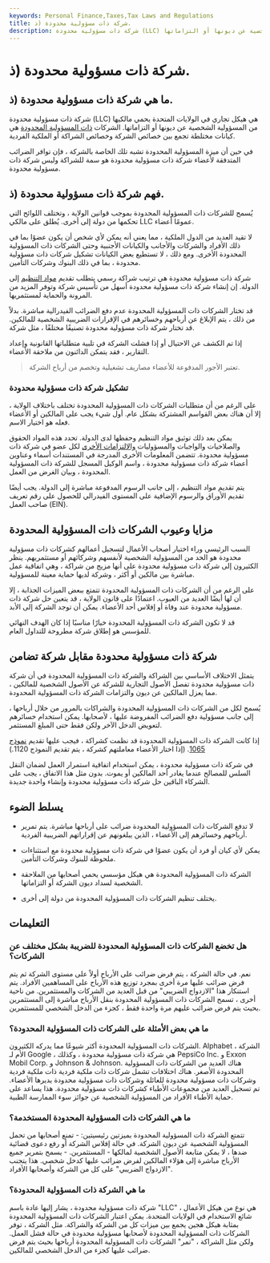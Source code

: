 ```yaml
---
keywords: Personal Finance,Taxes,Tax Laws and Regulations
title: شركة ذات مسؤولية محدودة (ذ.
description: شركة ذات مسؤولية محدودة (LLC) هي هيكل مؤسسي يحمي مستثمريها من المسؤولية الشخصية عن ديونها أو التزاماتها.
---
```


# شركة ذات مسؤولية محدودة (ذ.
## ما هي شركة ذات مسؤولية محدودة (ذ.

شركة ذات مسؤولية محدودة (LLC) هي هيكل تجاري في الولايات المتحدة يحمي مالكيها من المسؤولية الشخصية عن ديونها أو التزاماتها. الشركات [ذات المسؤولية المحدودة](/limitedliability) هي كيانات مختلطة تجمع بين خصائص الشركة وخصائص الشراكة أو الملكية الفردية.

في حين أن ميزة المسؤولية المحدودة تشبه تلك الخاصة بالشركة ، فإن توافر الضرائب المتدفقة لأعضاء شركة ذات مسؤولية محدودة هو سمة للشراكة وليس شركة ذات مسؤولية محدودة.

## فهم شركة ذات مسؤولية محدودة (ذ.

يُسمح للشركات ذات المسؤولية المحدودة بموجب قوانين الولاية ، وتختلف اللوائح التي تحكمها من دولة إلى أخرى. يُطلق على مالكي LLC عمومًا أعضاء.

لا تقيد العديد من الدول الملكية ، مما يعني أنه يمكن لأي شخص أن يكون عضوًا بما في ذلك الأفراد والشركات والأجانب والكيانات الأجنبية وحتى الشركات ذات المسؤولية المحدودة الأخرى. ومع ذلك ، لا تستطيع بعض الكيانات تشكيل شركات ذات مسؤولية محدودة ، بما في ذلك البنوك وشركات التأمين.

شركة ذات مسؤولية محدودة هي ترتيب شراكة رسمي يتطلب تقديم [مواد التنظيم](/articles-of-organization) إلى الدولة. إن إنشاء شركة ذات مسؤولية محدودة أسهل من تأسيس شركة وتوفر المزيد من المرونة والحماية لمستثمريها.

قد تختار الشركات ذات المسؤولية المحدودة عدم دفع الضرائب الفيدرالية مباشرة. بدلاً من ذلك ، يتم الإبلاغ عن أرباحهم وخسائرهم في الإقرارات الضريبية الشخصية للمالكين. قد تختار شركة ذات مسؤولية محدودة تصنيفًا مختلفًا ، مثل شركة.

إذا تم الكشف عن الاحتيال أو إذا فشلت الشركة في تلبية متطلباتها القانونية وإعداد التقارير ، فقد يتمكن الدائنون من ملاحقة الأعضاء.

> تعتبر الأجور المدفوعة للأعضاء مصاريف تشغيلية وتخصم من أرباح الشركة.

>

### تشكيل شركة ذات مسؤولية محدودة

على الرغم من أن متطلبات الشركات ذات المسؤولية المحدودة تختلف باختلاف الولاية ، إلا أن هناك بعض القواسم المشتركة بشكل عام. أول شيء يجب على المالكين أو الأعضاء فعله هو اختيار الاسم.

يمكن بعد ذلك توثيق مواد التنظيم وحفظها لدى الدولة. تحدد هذه المواد الحقوق والصلاحيات والواجبات والمسؤوليات [والالتزامات الأخرى](/llc-operating-agreement) لكل عضو في شركة ذات مسؤولية محدودة. تتضمن المعلومات الأخرى المدرجة في المستندات أسماء وعناوين أعضاء شركة ذات مسؤولية محدودة ، واسم الوكيل المسجل للشركة ذات المسؤولية المحدودة ، وبيان الغرض من العمل.

يتم تقديم مواد التنظيم ، إلى جانب الرسوم المدفوعة مباشرة إلى الدولة. يجب أيضًا تقديم الأوراق والرسوم الإضافية على المستوى الفيدرالي للحصول على رقم تعريف صاحب العمل (EIN).

## مزايا وعيوب الشركات ذات المسؤولية المحدودة

السبب الرئيسي وراء اختيار أصحاب الأعمال لتسجيل أعمالهم كشركات ذات مسؤولية محدودة هو الحد من المسؤولية الشخصية لأنفسهم وشركائهم أو مستثمريهم. ينظر الكثيرون إلى شركة ذات مسؤولية محدودة على أنها مزيج من شراكة ، وهي اتفاقية عمل مباشرة بين مالكين أو أكثر ، وشركة لديها حماية معينة للمسؤولية.

على الرغم من أن الشركات ذات المسؤولية المحدودة تتمتع ببعض الميزات الجذابة ، إلا أن لها أيضًا العديد من العيوب. اعتمادًا على قانون الولاية ، قد يتعين حل شركة ذات مسؤولية محدودة عند وفاة أو إفلاس أحد الأعضاء. يمكن أن توجد الشركة إلى الأبد.

قد لا تكون الشركة ذات المسؤولية المحدودة خيارًا مناسبًا إذا كان الهدف النهائي للمؤسس هو إطلاق شركة مطروحة للتداول العام.

## شركة ذات مسؤولية محدودة مقابل شركة تضامن

يتمثل الاختلاف الأساسي بين الشراكة والشركة ذات المسؤولية المحدودة في أن شركة ذات مسؤولية محدودة تفصل الأصول التجارية للشركة عن الأصول الشخصية للمالكين ، مما يعزل المالكين عن ديون والتزامات الشركة ذات المسؤولية المحدودة.

يُسمح لكل من الشركات ذات المسؤولية المحدودة والشراكات بالمرور من خلال أرباحها ، إلى جانب مسؤولية دفع الضرائب المفروضة عليها ، لأصحابها. يمكن استخدام خسائرهم لتعويض الدخل الآخر ولكن فقط حتى المبلغ المستثمر.

إذا كانت الشركة ذات المسؤولية المحدودة قد نظمت كشراكة ، فيجب عليها تقديم [نموذج 1065](/form-1065). (إذا اختار الأعضاء معاملتهم كشركة ، يتم تقديم النموذج 1120.)

في شركة ذات مسؤولية محدودة ، يمكن استخدام اتفاقية استمرار العمل لضمان النقل السلس للمصالح عندما يغادر أحد المالكين أو يموت. بدون مثل هذا الاتفاق ، يجب على الشركاء الباقين حل شركة ذات مسؤولية محدودة وإنشاء واحدة جديدة.

## يسلط الضوء

- لا تدفع الشركات ذات المسؤولية المحدودة ضرائب على أرباحها مباشرة. يتم تمرير أرباحهم وخسائرهم إلى الأعضاء ، الذين يبلغونهم عن إقراراتهم الضريبية الفردية.

- يمكن لأي كيان أو فرد أن يكون عضوًا في شركة ذات مسؤولية محدودة مع استثناءات ملحوظة للبنوك وشركات التأمين.

- الشركة ذات المسؤولية المحدودة هي هيكل مؤسسي يحمي أصحابها من الملاحقة الشخصية لسداد ديون الشركة أو التزاماتها.

- يختلف تنظيم الشركات ذات المسؤولية المحدودة من دولة إلى أخرى.

## التعليمات

### هل تخضع الشركات ذات المسؤولية المحدودة للضريبة بشكل مختلف عن الشركات؟

نعم. في حالة الشركة ، يتم فرض ضرائب على الأرباح أولاً على مستوى الشركة ثم يتم فرض ضرائب عليها مرة أخرى بمجرد توزيع هذه الأرباح على المساهمين الأفراد. يتم استنكار هذا "الازدواج الضريبي" من قبل العديد من الشركات والمستثمرين. من ناحية أخرى ، تسمح الشركات ذات المسؤولية المحدودة بنقل الأرباح مباشرة إلى المستثمرين بحيث يتم فرض ضرائب عليهم مرة واحدة فقط ، كجزء من الدخل الشخصي للمستثمرين.

### ما هي بعض الأمثلة على الشركات ذات المسؤولية المحدودة؟

الشركات ذات المسؤولية المحدودة أكثر شيوعًا مما يدركه الكثيرون. Alphabet ، الشركة الأم لـ Google ، هي شركة ذات مسؤولية محدودة ، وكذلك PepsiCo Inc. و Exxon Mobil Corp. و Johnson & Johnson. هناك العديد من الشركات ذات المسؤولية المحدودة الأصغر. هناك اختلافات تشمل شركات ذات ملكية فردية ذات ملكية فردية وشركات ذات مسؤولية محدودة للعائلة وشركات ذات مسؤولية محدودة يديرها الأعضاء. تم تسجيل العديد من مجموعات الأطباء كشركات ذات مسؤولية محدودة. هذا يساعد على حماية الأطباء الأفراد من المسؤولية الشخصية عن جوائز سوء الممارسة الطبية.

### ما هي الشركات ذات المسؤولية المحدودة المستخدمة؟

تتمتع الشركة ذات المسؤولية المحدودة بميزتين رئيسيتين: - تمنع أصحابها من تحمل المسؤولية الشخصية عن ديون الشركة. في حالة إفلاس الشركة أو رفع دعوى قضائية ضدها ، لا يمكن متابعة الأصول الشخصية لمالكها - المستثمرين. - يسمح بتمرير جميع الأرباح مباشرة إلى هؤلاء المالكين لفرض ضرائب عليها كدخل شخصي. هذا يتجنب "الازدواج الضريبي" على كل من الشركة وأصحابها الأفراد.

### ما هي الشركة ذات المسؤولية المحدودة؟

شركة ذات مسؤولية محدودة ، يشار إليها عادة باسم "LLC" ، هي نوع من هيكل الأعمال شائع الاستخدام في الولايات المتحدة. يمكن اعتبار الشركات ذات المسؤولية المحدودة بمثابة هيكل هجين يجمع بين ميزات كل من الشركة والشراكة. مثل الشركة ، توفر الشركات ذات المسؤولية المحدودة لأصحابها مسؤولية محدودة في حالة فشل العمل. ولكن مثل الشراكة ، "تمر" الشركات ذات المسؤولية المحدودة أرباحها بحيث يتم فرض ضرائب عليها كجزء من الدخل الشخصي للمالكين.

